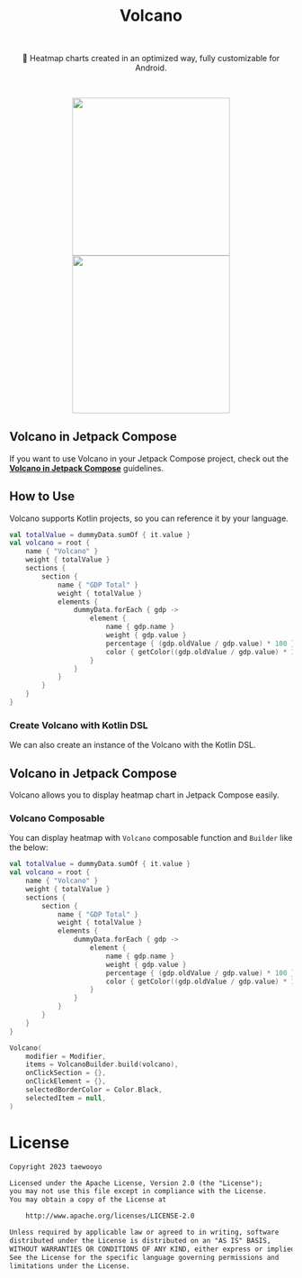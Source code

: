 <h1 align="center">Volcano</h1></br>

<p align="center">
🌋 Heatmap charts created in an optimized way, fully customizable for Android.
</p>

<br>
<p align="center">
<img src="https://github.com/taewooyo/volcano/assets/66770613/846f96eb-6088-4a72-a600-d70be969fb32" width="280"/>
<img src="https://github.com/taewooyo/volcano/assets/66770613/d68b1211-026c-425d-a55f-a37cdab45f9d" height="280"/>
</p>

## Volcano in Jetpack Compose

If you want to use Volcano in your Jetpack Compose project, check out the **[Volcano in Jetpack Compose](https://github.com/taewooyo/Volcano#volcano-in-jetpack-compose-1)** guidelines.

## How to Use

Volcano supports Kotlin projects, so you can reference it by your language.

```kotlin
val totalValue = dummyData.sumOf { it.value }
val volcano = root {
    name { "Volcano" }
    weight { totalValue }
    sections {
        section {
            name { "GDP Total" }
            weight { totalValue }
            elements {
                dummyData.forEach { gdp ->
                    element {
                        name { gdp.name }
                        weight { gdp.value }
                        percentage { (gdp.oldValue / gdp.value) * 100 }
                        color { getColor((gdp.oldValue / gdp.value) * 100).toLong() }
                    }
                }
            }
        }
    }
}
```

### Create Volcano with Kotlin DSL

We can also create an instance of the Volcano with the Kotlin DSL.

## Volcano in Jetpack Compose

Volcano allows you to display heatmap chart in Jetpack Compose easily.

### Volcano Composable

You can display heatmap with `Volcano` composable function and `Builder` like the below:

```kotlin
val totalValue = dummyData.sumOf { it.value }
val volcano = root {
    name { "Volcano" }
    weight { totalValue }
    sections {
        section {
            name { "GDP Total" }
            weight { totalValue }
            elements {
                dummyData.forEach { gdp ->
                    element {
                        name { gdp.name }
                        weight { gdp.value }
                        percentage { (gdp.oldValue / gdp.value) * 100 }
                        color { getColor((gdp.oldValue / gdp.value) * 100).toLong() }
                    }
                }
            }
        }
    }
}

Volcano(
    modifier = Modifier,
    items = VolcanoBuilder.build(volcano),
    onClickSection = {},
    onClickElement = {},
    selectedBorderColor = Color.Black,
    selectedItem = null,
)
```

# License

```xml
Copyright 2023 taewooyo

Licensed under the Apache License, Version 2.0 (the "License");
you may not use this file except in compliance with the License.
You may obtain a copy of the License at

    http://www.apache.org/licenses/LICENSE-2.0

Unless required by applicable law or agreed to in writing, software
distributed under the License is distributed on an "AS IS" BASIS,
WITHOUT WARRANTIES OR CONDITIONS OF ANY KIND, either express or implied.
See the License for the specific language governing permissions and
limitations under the License.
```